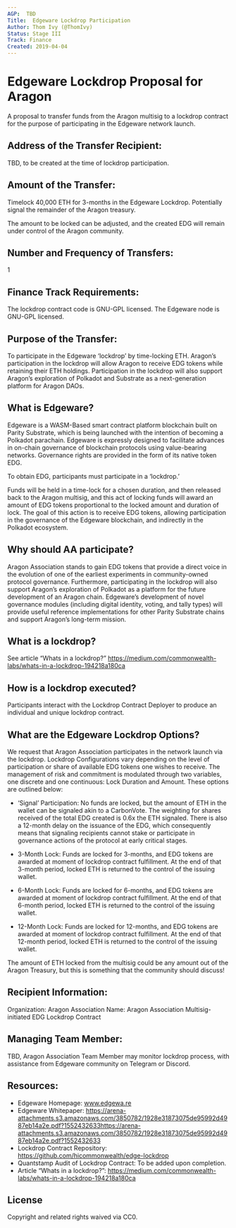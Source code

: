 ```yaml
---
AGP:  TBD
Title:  Edgeware Lockdrop Participation
Author: Thom Ivy (@ThomIvy)
Status: Stage III
Track: Finance
Created: 2019-04-04
---
```


# Edgeware Lockdrop Proposal for Aragon
A proposal to transfer funds from the Aragon multisig to a lockdrop contract for the purpose of participating in the Edgeware network launch.

## Address of the Transfer Recipient:
TBD, to be created at the time of lockdrop participation.

## Amount of the Transfer: 
Timelock 40,000 ETH for 3-months in the Edgeware Lockdrop.
Potentially signal the remainder of the Aragon treasury.

The amount to be locked can be adjusted, and the created EDG will remain under control of the Aragon community.

## Number and Frequency of Transfers:
1

## Finance Track Requirements:
The lockdrop contract code is GNU-GPL licensed. The Edgeware node is GNU-GPL licensed.

## Purpose of the Transfer:
To participate in the Edgeware ‘lockdrop’ by time-locking ETH. Aragon’s participation in the lockdrop will allow Aragon to receive EDG tokens while retaining their ETH holdings. Participation in the lockdrop will also support Aragon’s exploration of Polkadot and Substrate as a next-generation platform for Aragon DAOs.

## What is Edgeware? 
Edgeware is a WASM-Based smart contract platform blockchain built on Parity Substrate, which is being launched with the intention of becoming a Polkadot parachain. Edgeware is expressly designed to facilitate advances in on-chain governance of blockchain protocols using value-bearing networks. Governance rights are provided in the form of its native token EDG.

To obtain EDG, participants must participate in a ‘lockdrop.’

Funds will be held in a time-lock for a chosen duration, and then released back to the Aragon multisig, and this act of locking funds will award an amount of EDG tokens proportional to the locked amount and duration of lock.  The goal of this action is to receive EDG tokens, allowing participation in the governance of the Edgeware blockchain, and indirectly in the Polkadot ecosystem.

## Why should AA participate?
Aragon Association stands to gain EDG tokens that provide a direct voice in the evolution of one of the earliest experiments in community-owned protocol governance. Furthermore, participating in the lockdrop will also support Aragon’s exploration of Polkadot as a platform for the future development of an Aragon chain. Edgeware’s development of novel governance modules (including digital identity, voting, and tally types) will provide useful reference implementations for other Parity Substrate chains and support Aragon’s long-term mission. 

## What is a lockdrop?
See article “Whats in a lockdrop?” https://medium.com/commonwealth-labs/whats-in-a-lockdrop-194218a180ca 

## How is a lockdrop executed?
Participants interact with the  Lockdrop Contract Deployer to produce an individual and unique lockdrop contract.


## What are the Edgeware Lockdrop Options?

We request that Aragon Association participates in the network launch via the lockdrop. Lockdrop Configurations vary depending on the level of participation or share of available EDG tokens one wishes to receive. The management of risk and commitment is modulated through two variables, one discrete and one continuous: Lock Duration and Amount. These options are outlined below:

- ‘Signal’ Participation: No funds are locked, but the amount of ETH in the wallet can be signaled akin to a CarbonVote. The weighting for shares received of the total EDG created is 0.6x the ETH signaled. There is also a 12-month delay on the issuance of the EDG, which consequently means that signaling recipients cannot stake or participate in governance actions of the protocol at early critical stages.

- 3-Month Lock: Funds are locked for 3-months, and EDG tokens are awarded at moment of lockdrop contract fulfillment. At the end of that 3-month period, locked ETH is returned to the control of the issuing wallet. 

- 6-Month Lock: Funds are locked for 6-months, and EDG tokens are awarded at moment of lockdrop contract fulfillment. At the end of that 6-month period, locked ETH is returned to the control of the issuing wallet. 

- 12-Month Lock: Funds are locked for 12-months, and EDG tokens are awarded at moment of lockdrop contract fulfillment. At the end of that 12-month period, locked ETH is returned to the control of the issuing wallet. 

The amount of ETH locked from the multisig could be any amount out of the Aragon Treasury, but this is something that the community should discuss!

## Recipient Information: 
Organization: Aragon Association
Name: Aragon Association Multisig-initiated EDG Lockdrop Contract

## Managing Team Member: 
TBD, Aragon Association Team Member may monitor lockdrop process, with assistance from Edgeware community on Telegram or Discord. 

## Resources:
- Edgeware Homepage: www.edgewa.re 
- Edgeware Whitepaper: https://arena-attachments.s3.amazonaws.com/3850782/1928e31873075de95992d4987eb14a2e.pdf?1552432633https://arena-attachments.s3.amazonaws.com/3850782/1928e31873075de95992d4987eb14a2e.pdf?1552432633 
- Lockdrop Contract Repository:  https://github.com/hicommonwealth/edge-lockdrop
- Quantstamp Audit of Lockdrop Contract:  To be added upon completion.
- Article “Whats in a lockdrop?”: https://medium.com/commonwealth-labs/whats-in-a-lockdrop-194218a180ca


## License
Copyright and related rights waived via CC0.


